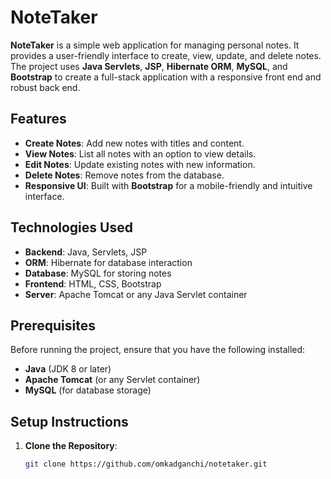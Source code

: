 # NoteTaker

**NoteTaker** is a simple web application for managing personal notes. It provides a user-friendly interface to create, view, update, and delete notes. The project uses **Java Servlets**, **JSP**, **Hibernate ORM**, **MySQL**, and **Bootstrap** to create a full-stack application with a responsive front end and robust back end.

## Features
- **Create Notes**: Add new notes with titles and content.
- **View Notes**: List all notes with an option to view details.
- **Edit Notes**: Update existing notes with new information.
- **Delete Notes**: Remove notes from the database.
- **Responsive UI**: Built with **Bootstrap** for a mobile-friendly and intuitive interface.
  
## Technologies Used
- **Backend**: Java, Servlets, JSP
- **ORM**: Hibernate for database interaction
- **Database**: MySQL for storing notes
- **Frontend**: HTML, CSS, Bootstrap
- **Server**: Apache Tomcat or any Java Servlet container

## Prerequisites
Before running the project, ensure that you have the following installed:
- **Java** (JDK 8 or later)
- **Apache Tomcat** (or any Servlet container)
- **MySQL** (for database storage)

## Setup Instructions

1. **Clone the Repository**:
   ```bash
   git clone https://github.com/omkadganchi/notetaker.git
